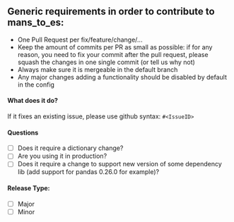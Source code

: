 ## Generic requirements in order to contribute to mans_to_es:

* One Pull Request per fix/feature/change/...
* Keep the amount of commits per PR as small as possible: if for any reason, you need to fix your commit after the pull request, please squash the changes in one single commit (or tell us why not)
* Always make sure it is mergeable in the default branch
* Any major changes adding a functionality should be disabled by default in the config


#### What does it do?

If it fixes an existing issue, please use github syntax: `#<IssueID>`

#### Questions

- [ ] Does it require a dictionary change?
- [ ] Are you using it in production?
- [ ] Does it require a change to support new version of some dependency lib (add support for pandas 0.26.0 for example)?

#### Release Type:
- [ ] Major
- [ ] Minor
